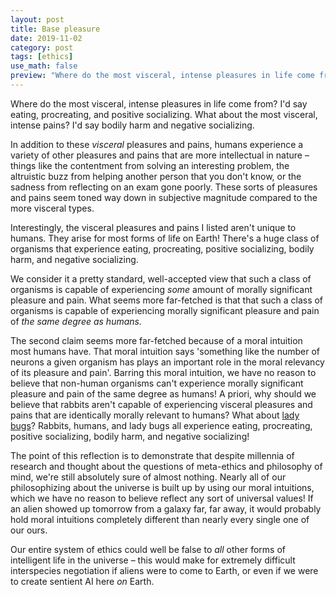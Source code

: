 ```yaml
---
layout: post
title: Base pleasure
date: 2019-11-02
category: post 
tags: [ethics]
use_math: false
preview: "Where do the most visceral, intense pleasures in life come from?"
---
```

Where do the most visceral, intense pleasures in life come from? I'd say eating, procreating, and positive socializing. What about the most visceral, intense pains? I'd say bodily harm and negative socializing.

In addition to these _visceral_ pleasures and pains, humans experience a variety of other pleasures and pains that are more intellectual in nature – things like the contentment from solving an interesting problem, the altruistic buzz from helping another person that you don't know, or the sadness from reflecting on an exam gone poorly. These sorts of pleasures and pains seem toned way down in subjective magnitude compared to the more visceral types.

Interestingly, the visceral pleasures and pains I listed aren't unique to humans. They arise for most forms of life on Earth! There's a huge class of organisms that experience eating, procreating, positive socializing, bodily harm, and negative socializing.

We consider it a pretty standard, well-accepted view that such a class of organisms is capable of experiencing _some_ amount of morally significant pleasure and pain. What seems more far-fetched is that that such a class of organisms is capable of experiencing morally significant pleasure and pain of _the same degree as humans._ 

The second claim seems more far-fetched because of a moral intuition most humans have. That moral intuition says 'something like the number of neurons a given organism has plays an important role in the moral relevancy of its pleasure and pain'. Barring this moral intuition, we have no reason to believe that non-human organisms can't experience morally significant pleasure and pain of the same degree as humans! A priori, why should we believe that rabbits aren't capable of experiencing visceral pleasures and pains that are identically morally relevant to humans? What about [lady bugs](https://www.youtube.com/watch?v=lQBOidTHwgQ)? Rabbits, humans, and lady bugs all experience eating, procreating, positive socializing, bodily harm, and negative socializing!

The point of this reflection is to demonstrate that despite millennia of research and thought about the questions of meta-ethics and philosophy of mind, we're still absolutely sure of almost nothing. Nearly all of our philosophizing about the universe is built up by using our moral intuitions, which we have no reason to believe reflect any sort of universal values! If an alien showed up tomorrow from a galaxy far, far away, it would probably hold moral intuitions completely different than nearly every single one of our ours.

Our entire system of ethics could well be false to _all_ other forms of intelligent life in the universe – this would make for extremely difficult interspecies negotiation if aliens were to come to Earth, or even if we were to create sentient AI here _on_ Earth.